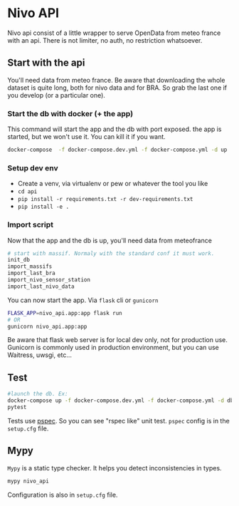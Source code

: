 # Nivo API

Nivo api consist of a little wrapper to serve OpenData from meteo france with an api. 
There is not limiter, no auth, no restriction whatsoever.

## Start with the api

You'll need data from meteo france. Be aware that downloading the whole dataset is quite long, 
both for nivo data and for BRA. So grab the last one if you develop (or a particular one).


### Start the db with docker (+ the app)

This command will start the app and the db with port exposed. the app is started, but we 
won't use it. You can kill it if you want.
```bash
docker-compose  -f docker-compose.dev.yml -f docker-compose.yml -d up
```

### Setup dev env

*  Create a venv, via virtualenv or pew or whatever the tool you like
*  `cd api`
*  `pip install -r requirements.txt -r dev-requirements.txt`
*  `pip install -e .` 

### Import script

Now that the app and the db is up, you'll need data from meteofrance

```bash
# start with massif. Normaly with the standard conf it must work.
init_db
import_massifs 
import_last_bra
import_nivo_sensor_station
import_last_nivo_data
```

You can now start the app. Via `flask` cli or `gunicorn`

```bash
FLASK_APP=nivo_api.app:app flask run
# OR
gunicorn nivo_api.app:app
``` 

Be aware that flask web server is for local dev only, not for production use. Gunicorn is commonly used in production environment, but you can use Waitress, uwsgi, etc...

## Test

```bash
#launch the db. Ex:
docker-compose up -f docker-compose.dev.yml -f docker-compose.yml -d db
pytest
```

Tests use [pspec](https://pypi.org/project/pytest-pspec/). So you can see "rspec like" unit test. `pspec` config is in the `setup.cfg` file.

## Mypy

`Mypy` is a static type checker. It helps you detect inconsistencies in 
types.

```bash
mypy nivo_api
```

Configuration is also in `setup.cfg` file.
